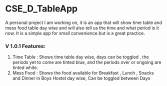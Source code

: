 # CSE_D_TableApp

A personal project I am working on, it is an app that will show time table and mess food table day wise and will also tell us the time and what period is it now.
It is a simple app for small convenience but is a great practice.

### V 1.0.1 Features:

1) Time Table : Shows time table day wise, days can be toggled , the periods yet to come are tinted blue, and the periods over or ongoing are tinted white.
2) Mess Food : Shows the food available for Breakfast , Lunch , Snacks and Dinner in Boys Hostel day wise, Can be toggled between Days

